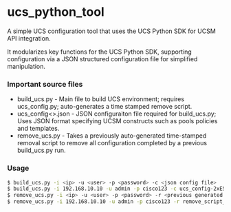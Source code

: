 ucs_python_tool
===============

A simple UCS configuration tool that uses the UCS Python SDK for UCSM API integration.

It modularizes key functions for the UCS Python SDK, supporting configuration via a JSON structured configuration file for simplified manipulation. 
 
### Important source files
- build_ucs.py - Main file to build UCS environment;  requires ucs_config.py; auto-generates a time stamped remove script.
- ucs_config<>.json - JSON configuraiton file required for build_ucs.py; Uses JSON format specifying UCSM constructs such as pools policies and templates.
- remove_ucs.py - Takes a previously auto-generated time-stamped removal script to remove all configuration completed by a previous build_ucs.py run.

### Usage
```bash
$ build_ucs.py -i <ip> -u <user> -p <password> -c <json config file>
$ build_ucs.py -i 192.168.10.10 -u admin -p cisco123 -c ucs_config-2xESX.json 
$ remove_ucs.py -i <ip> -u <user> -p <password> -r <previous generated remove file>
$ remove_ucs.py -i 192.168.10.10 -u admin -p cisco123 -r remove_script_with_timestamp
